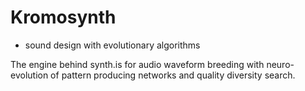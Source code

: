 # Kromosynth
- sound design with evolutionary algorithms

The engine behind synth.is for audio waveform breeding with neuro-evolution of pattern producing networks and quality diversity search.

